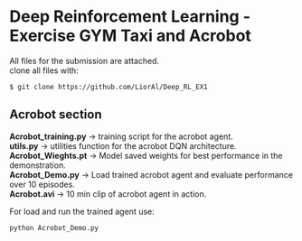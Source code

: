 # Deep Reinforcement Learning - Exercise GYM Taxi and Acrobot #

All files for the submission are attached.  
clone all files with:  
```
$ git clone https://github.com/LiorAl/Deep_RL_EX1
```

## Acrobot section ##
**Acrobot_training.py** -> training script for the acrobot agent.  
**utils.py** -> utilities function for the acrobot DQN architecture.   
**Acrobot_Wieghts.pt** -> Model saved weights for best performance in the demonstration.  
**Acrobot_Demo.py** -> Load trained acrobot agent and evaluate performance over 10 episodes.  
**Acrobot.avi** -> 10 min clip of acrobot agent in action.

For load and run the trained agent use:  
```
python Acrobot_Demo.py  
```
